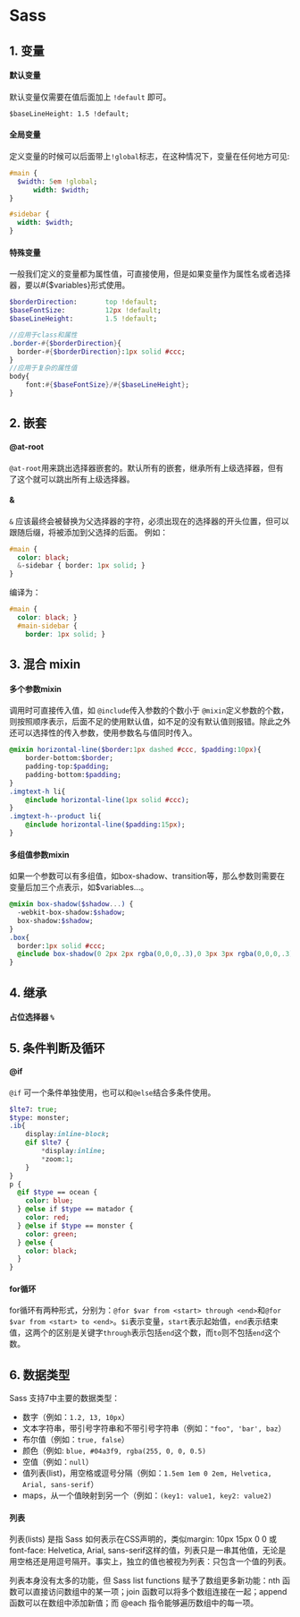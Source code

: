 # Sass

## 1. 变量

#### 默认变量

默认变量仅需要在值后面加上 `!default` 即可。  

`$baseLineHeight: 1.5 !default;`  

#### 全局变量

定义变量的时候可以后面带上`!global`标志，在这种情况下，变量在任何地方可见:     

```sass
#main {
  $width: 5em !global;
      width: $width;
}

#sidebar {
  width: $width;
}
```     

#### 特殊变量

一般我们定义的变量都为属性值，可直接使用，但是如果变量作为属性名或者选择器，要以#{$variables}形式使用。  

```sass
$borderDirection:       top !default;
$baseFontSize:          12px !default;
$baseLineHeight:        1.5 !default;

//应用于class和属性
.border-#{$borderDirection}{
  border-#{$borderDirection}:1px solid #ccc;
}
//应用于复杂的属性值
body{
    font:#{$baseFontSize}/#{$baseLineHeight};
}
```


## 2. 嵌套

#### \@at-root

`@at-root`用来跳出选择器嵌套的。默认所有的嵌套，继承所有上级选择器，但有了这个就可以跳出所有上级选择器。  

#### &

`&` 应该最终会被替换为父选择器的字符，必须出现在的选择器的开头位置，但可以跟随后缀，将被添加到父选择的后面。 例如：   

```Sass
#main {
  color: black;
  &-sidebar { border: 1px solid; }
}
```      

编译为：   

```css
#main {
  color: black; }
  #main-sidebar {
    border: 1px solid; }
```     


## 3. 混合 mixin

#### 多个参数mixin

调用时可直接传入值，如 `@include`传入参数的个数小于 `@mixin`定义参数的个数，则按照顺序表示，后面不足的使用默认值，如不足的没有默认值则报错。除此之外还可以选择性的传入参数，使用参数名与值同时传入。  

```Sass
@mixin horizontal-line($border:1px dashed #ccc, $padding:10px){
    border-bottom:$border;
    padding-top:$padding;
    padding-bottom:$padding;  
}
.imgtext-h li{
    @include horizontal-line(1px solid #ccc);
}
.imgtext-h--product li{
    @include horizontal-line($padding:15px);
}
```  

#### 多组值参数mixin

如果一个参数可以有多组值，如box-shadow、transition等，那么参数则需要在变量后加三个点表示，如$variables...。  

```Sass
@mixin box-shadow($shadow...) {
  -webkit-box-shadow:$shadow;
  box-shadow:$shadow;
}
.box{
  border:1px solid #ccc;
  @include box-shadow(0 2px 2px rgba(0,0,0,.3),0 3px 3px rgba(0,0,0,.3),0 4px 4px rgba(0,0,0,.3));
}
```  

## 4. 继承

#### 占位选择器 `%`  

## 5. 条件判断及循环

#### @if

`@if` 可一个条件单独使用，也可以和`@else`结合多条件使用。  

```Sass
$lte7: true;
$type: monster;
.ib{
    display:inline-block;
    @if $lte7 {
        *display:inline;
        *zoom:1;
    }
}
p {
  @if $type == ocean {
    color: blue;
  } @else if $type == matador {
    color: red;
  } @else if $type == monster {
    color: green;
  } @else {
    color: black;
  }
}
```  

#### for循环

for循环有两种形式，分别为：`@for $var from <start> through <end>`和`@for $var from <start> to <end>`。`$i`表示变量，`start`表示起始值，`end`表示结束值，这两个的区别是关键字`through`表示包括`end`这个数，而`to`则不包括`end`这个数。  


## 6. 数据类型

Sass 支持7中主要的数据类型：    

+ 数字（例如：`1.2, 13, 10px`）
+ 文本字符串，带引号字符串和不带引号字符串（例如：`"foo", 'bar', baz`）
+ 布尔值（例如：`true, false`）
+ 颜色（例如: `blue, #04a3f9, rgba(255, 0, 0, 0.5)`
+ 空值（例如：`null`）
+ 值列表(list)，用空格或逗号分隔（例如：`1.5em 1em 0 2em, Helvetica, Arial, sans-serif`）
+ maps，从一个值映射到另一个（例如：`(key1: value1, key2: value2)`   


#### 列表

列表(lists) 是指 Sass 如何表示在CSS声明的，类似margin: 10px 15px 0 0 或 font-face: Helvetica, Arial, sans-serif这样的值，列表只是一串其他值，无论是用空格还是用逗号隔开。事实上，独立的值也被视为列表：只包含一个值的列表。    

列表本身没有太多的功能，但 Sass list functions 赋予了数组更多新功能：nth 函数可以直接访问数组中的某一项；join 函数可以将多个数组连接在一起；append 函数可以在数组中添加新值；而 \@each 指令能够遍历数组中的每一项。
